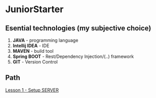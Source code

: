 # JuniorStarter

## Esential technologies (my subjective choice)
1. **JAVA** - programming language
2. **Intellij IDEA** - IDE  
3. **MAVEN** - build tool 
4. **Spring BOOT** - Rest/Dependency Injection/(..) framework
5. **GIT** - Version Control

## Path
[Lesson 1 - Setup SERVER](https://github.com/plancys/JuniorStarter/blob/master/Lesson-001/README.md)

